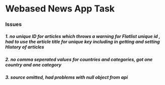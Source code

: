 # Webased News App Task #

### Issues

##### 1. no unique ID for articles which throws a warning for Flatlist unique id , had to use the article title for unique key including in getting and setting History of articles
##### 2. no comma seperated values for countries and categories, got one country and one category
##### 3. source omitted, had problems with null object from api
